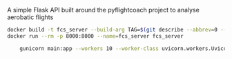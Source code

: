 A simple Flask API built around the pyflightcoach project to analyse aerobatic flights



```bash
docker build -t fcs_server --build-arg TAG=$(git describe --abbrev=0 --tags ) .
docker run --rm -p 8000:8000 --name=fcs_server fcs_server
```

```bash
    gunicorn main:app --workers 10 --worker-class uvicorn.workers.UvicornWorker --bind 0.0.0.0:8000 --timeout 600
```